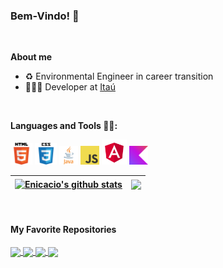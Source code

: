 ### Bem-Vindo! 👋
<br>

**About me**

- ♻️ Environmental Engineer in career transition
- 👩🏻‍💻 Developer at [Itaú](https://www.itau.com.br/)
<br>

**Languages and Tools 👶🏻:**

<code><img height="35" src="https://raw.githubusercontent.com/github/explore/80688e429a7d4ef2fca1e82350fe8e3517d3494d/topics/html/html.png"></code>
<code><img height="35" src="https://raw.githubusercontent.com/github/explore/80688e429a7d4ef2fca1e82350fe8e3517d3494d/topics/css/css.png"></code>
<code><img height="30" src="https://raw.githubusercontent.com/github/explore/80688e429a7d4ef2fca1e82350fe8e3517d3494d/topics/java/java.png"></code>
<code><img height="30" src="https://raw.githubusercontent.com/github/explore/80688e429a7d4ef2fca1e82350fe8e3517d3494d/topics/javascript/javascript.png"></code>
<code><img height="40" src="https://raw.githubusercontent.com/github/explore/80688e429a7d4ef2fca1e82350fe8e3517d3494d/topics/angular/angular.png"></code>
<code><img height="30" src="https://raw.githubusercontent.com/github/explore/80688e429a7d4ef2fca1e82350fe8e3517d3494d/topics/kotlin/kotlin.png"></code>
<br>

| <a href="https://github.com/enicacio"><img align="center" min-height="180" src="https://github-readme-stats.vercel.app/api/top-langs/?username=enicacio&langs_count=6&layout=compact&theme=tokyonight&hide_border=true&exclude_repo=aulagit,enicacio" alt="Enicacio's github stats" /></a> | <a href="hhttps://github.com/enicacio"><img align="center" height="160" src="https://github-readme-stats.vercel.app/api?username=enicacio&show_icons=true&include_all_commits=true&theme=tokyonight&hide_border=true&exclude_repo=aulagit,enicacio" /></a> |
| ------------- | ------------- |
<br>

#### My Favorite Repositories
        
<a href="https://github.com/enicacio/Profeta_no_deserto">
  <img align="center" src="https://github-readme-stats.vercel.app/api/pin/?username=enicacio&repo=Profeta_no_deserto&theme=tokyonight" />
</a>
<a href="https://github.com/enicacio/Site_Ruah">
  <img align="center" src="https://github-readme-stats.vercel.app/api/pin/?username=enicacio&repo=Site_Ruah&theme=tokyonight" />
</a>
<a href="https://github.com/enicacio/DesafioFrontend_Itautech/">
  <img align="center" src="https://github-readme-stats.vercel.app/api/pin/?username=enicacio&repo=DesafioFrontend_Itautech&theme=tokyonight" />
</a>    
<a href="https://github.com/enicacio/Android_App_Rick_Morty">
  <img align="center" src="https://github-readme-stats.vercel.app/api/pin/?username=enicacio&repo=Android_App_Rick_Morty&theme=tokyonight" />
</a>



